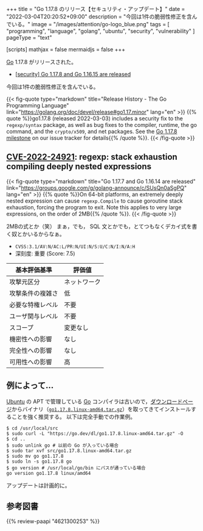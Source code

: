 +++
title = "Go 1.17.8 のリリース【セキュリティ・アップデート】"
date =  "2022-03-04T20:20:52+09:00"
description = "今回は1件の脆弱性修正を含んでいる。"
image = "/images/attention/go-logo_blue.png"
tags  = [ "programming", "language", "golang", "ubuntu", "security", "vulnerability" ]
pageType = "text"

[scripts]
  mathjax = false
  mermaidjs = false
+++

[Go] 1.17.8 がリリースされた。

- [[security] Go 1.17.8 and Go 1.16.15 are released](https://groups.google.com/g/golang-announce/c/RP1hfrBYVuk)

今回は1件の脆弱性修正を含んでいる。

{{< fig-quote type="markdown" title="Release History - The Go Programming Language" link="https://golang.org/doc/devel/release#go1.17.minor" lang="en" >}}
{{% quote %}}go1.17.8 (released 2022-03-03) includes a security fix to the `regexp/syntax` package, as well as bug fixes to the compiler, runtime, the go command, and the `crypto/x509`, and net packages. See the [Go 1.17.8 milestone](https://github.com/golang/go/issues?q=milestone%3AGo1.17.8+label%3ACherryPickApproved) on our issue tracker for details{{% /quote %}}.
{{< /fig-quote >}}

## [CVE-2022-24921]: regexp: stack exhaustion compiling deeply nested expressions

{{< fig-quote type="markdown" title="Go 1.17.7 and Go 1.16.14 are released" link="https://groups.google.com/g/golang-announce/c/SUsQn0aSgPQ" lang="en" >}}
{{% quote %}}On 64-bit platforms, an extremely deeply nested expression can cause `regexp.Compile` to cause goroutine stack exhaustion, forcing the program to exit. Note this applies to very large expressions, on the order of 2MB{{% /quote %}}.
{{< /fig-quote >}}

2MBの式とか（笑） まぁ，でも， SQL 文とかでも，とてつもなくデカイ式を書く奴とかいるからなぁ。

- `CVSS:3.1/AV:N/AC:L/PR:N/UI:N/S:U/C:N/I:N/A:H`
- 深刻度: 重要 (Score: 7.5)

| 基本評価基準 | 評価値 |
|--------|-------|
| 攻撃元区分 | ネットワーク |
| 攻撃条件の複雑さ | 低 |
| 必要な特権レベル | 不要 |
| ユーザ関与レベル | 不要 |
| スコープ | 変更なし |
| 機密性への影響 | なし |
| 完全性への影響 | なし |
| 可用性への影響 | 高 |

## 例によって...

[Ubuntu] の APT で管理している [Go] コンパイラは古いので，[ダウンロードページ](https://go.dev/dl/ "Downloads - go.dev")からバイナリ（[`go1.17.8.linux-amd64.tar.gz`](https://go.dev/dl/go1.17.8.linux-amd64.tar.gz)）を取ってきてインストールすることを強く推奨する。
以下は完全手動での作業例。

```text
$ cd /usr/local/src
$ sudo curl -L "https://go.dev/dl/go1.17.8.linux-amd64.tar.gz" -O
$ cd ..
$ sudo unlink go # 以前の Go が入っている場合
$ sudo tar xvf src/go1.17.8.linux-amd64.tar.gz
$ sudo mv go go1.17.8
$ sudo ln -s go1.17.8 go
$ go version # /usr/local/go/bin にパスが通っている場合
go version go1.17.8 linux/amd64
```

アップデートは計画的に。

[Go]: https://go.dev/
[Ubuntu]: https://www.ubuntu.com/ "The leading operating system for PCs, IoT devices, servers and the cloud | Ubuntu"
[CVE-2022-24921]: https://nvd.nist.gov/vuln/detail/CVE-2022-24921

## 参考図書

{{% review-paapi "4621300253" %}} <!-- プログラミング言語Go -->
